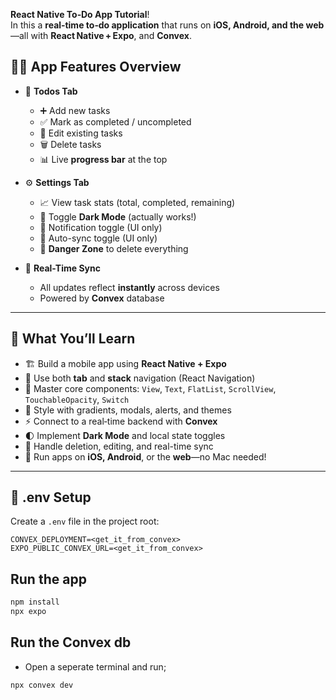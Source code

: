 

**React Native To‑Do App Tutorial**!  
In this a **real‑time to‑do application** that runs on **iOS, Android, and the web**—all with **React Native + Expo**, and **Convex**.


## 🧑‍🍳 App Features Overview

- 📝 **Todos Tab**

  - ➕ Add new tasks
  - ✅ Mark as completed / uncompleted
  - 📝 Edit existing tasks
  - 🗑️ Delete tasks
  - 📊 Live **progress bar** at the top

- ⚙️ **Settings Tab**

  - 📈 View task stats (total, completed, remaining)
  - 🌙 Toggle **Dark Mode** (actually works!)
  - 🔔 Notification toggle (UI only)
  - 🔄 Auto-sync toggle (UI only)
  - 🚨 **Danger Zone** to delete everything

- 🔄 **Real-Time Sync**
  - All updates reflect **instantly** across devices
  - Powered by **Convex** database

---

## 🧠 What You’ll Learn

- 🏗️ Build a mobile app using **React Native + Expo**
- 🧭 Use both **tab** and **stack** navigation (React Navigation)
- 🧱 Master core components: `View`, `Text`, `FlatList`, `ScrollView`, `TouchableOpacity`, `Switch`
- 🌈 Style with gradients, modals, alerts, and themes
- ⚡ Connect to a real‑time backend with **Convex**
- 🌓 Implement **Dark Mode** and local state toggles
- 🧹 Handle deletion, editing, and real-time sync
- 📱 Run apps on **iOS, Android**, or the **web**—no Mac needed!

---

## 📁 .env Setup

Create a `.env` file in the project root:

```env
CONVEX_DEPLOYMENT=<get_it_from_convex>
EXPO_PUBLIC_CONVEX_URL=<get_it_from_convex>
```

## Run the app

```bash
npm install
npx expo
```

## Run the Convex db

- Open a seperate terminal and run;

```bash
npx convex dev
```

